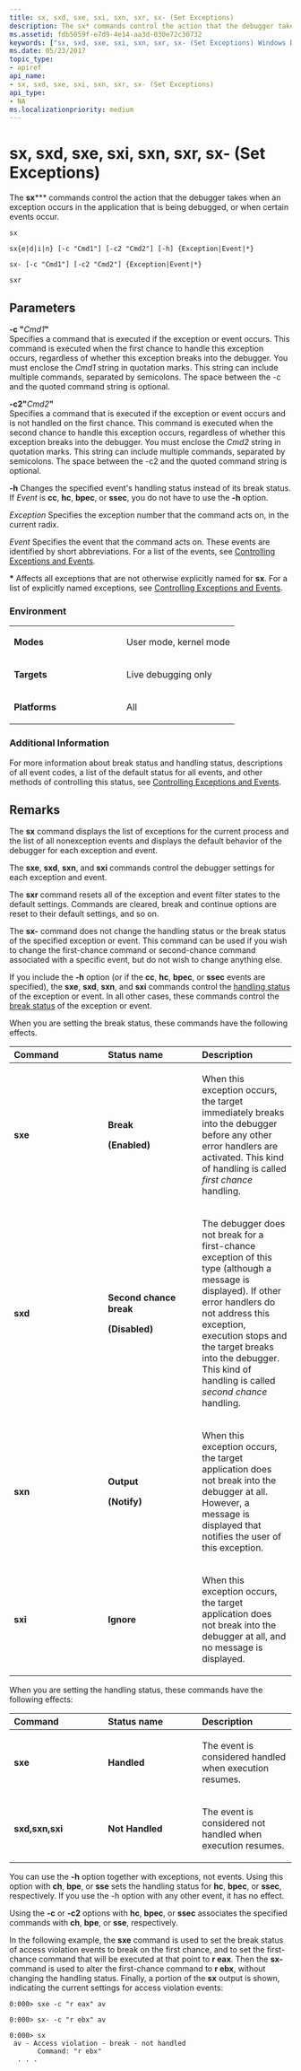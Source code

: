 ```yaml
---
title: sx, sxd, sxe, sxi, sxn, sxr, sx- (Set Exceptions)
description: The sx* commands control the action that the debugger takes when an exception occurs in the application that is being debugged, or when certain events occur.
ms.assetid: fdb5059f-e7d9-4e14-aa3d-030e72c30732
keywords: ["sx, sxd, sxe, sxi, sxn, sxr, sx- (Set Exceptions) Windows Debugging"]
ms.date: 05/23/2017
topic_type:
- apiref
api_name:
- sx, sxd, sxe, sxi, sxn, sxr, sx- (Set Exceptions)
api_type:
- NA
ms.localizationpriority: medium
---
```


# sx, sxd, sxe, sxi, sxn, sxr, sx- (Set Exceptions)

The **sx***\** commands control the action that the debugger takes when an exception occurs in the application that is being debugged, or when certain events occur.

```dbgcmd
sx

sx{e|d|i|n} [-c "Cmd1"] [-c2 "Cmd2"] [-h] {Exception|Event|*}

sx- [-c "Cmd1"] [-c2 "Cmd2"] {Exception|Event|*}

sxr
```

## <span id="ddk_cmd_set_exceptions_dbg"></span><span id="DDK_CMD_SET_EXCEPTIONS_DBG"></span>Parameters

<span id="-c__Cmd1_"></span><span id="-c__cmd1_"></span><span id="-C__CMD1_"></span>**-c "**<em>Cmd1</em>**"**  
Specifies a command that is executed if the exception or event occurs. This command is executed when the first chance to handle this exception occurs, regardless of whether this exception breaks into the debugger. You must enclose the *Cmd1* string in quotation marks. This string can include multiple commands, separated by semicolons. The space between the -c and the quoted command string is optional.

<span id="-c2_Cmd2_"></span><span id="-c2_cmd2_"></span><span id="-C2_CMD2_"></span>**-c2"**<em>Cmd2</em>**"**  
Specifies a command that is executed if the exception or event occurs and is not handled on the first chance. This command is executed when the second chance to handle this exception occurs, regardless of whether this exception breaks into the debugger. You must enclose the *Cmd2* string in quotation marks. This string can include multiple commands, separated by semicolons. The space between the -c2 and the quoted command string is optional.

<span id="_______-h______"></span><span id="_______-H______"></span> **-h**
Changes the specified event's handling status instead of its break status. If *Event* is **cc**, **hc**, **bpec**, or **ssec**, you do not have to use the **-h** option.

<span id="_______Exception______"></span><span id="_______exception______"></span><span id="_______EXCEPTION______"></span> *Exception*
Specifies the exception number that the command acts on, in the current radix.

<span id="_______Event______"></span><span id="_______event______"></span><span id="_______EVENT______"></span> *Event*
Specifies the event that the command acts on. These events are identified by short abbreviations. For a list of the events, see [Controlling Exceptions and Events](controlling-exceptions-and-events.md).

<span id="______________"></span> **\***
Affects all exceptions that are not otherwise explicitly named for **sx**. For a list of explicitly named exceptions, see [Controlling Exceptions and Events](controlling-exceptions-and-events.md).

### <span id="Environment"></span><span id="environment"></span><span id="ENVIRONMENT"></span>Environment

<table>
<colgroup>
<col width="50%" />
<col width="50%" />
</colgroup>
<tbody>
<tr class="odd">
<td align="left"><p><strong>Modes</strong></p></td>
<td align="left"><p>User mode, kernel mode</p></td>
</tr>
<tr class="even">
<td align="left"><p><strong>Targets</strong></p></td>
<td align="left"><p>Live debugging only</p></td>
</tr>
<tr class="odd">
<td align="left"><p><strong>Platforms</strong></p></td>
<td align="left"><p>All</p></td>
</tr>
</tbody>
</table>

### <span id="Additional_Information"></span><span id="additional_information"></span><span id="ADDITIONAL_INFORMATION"></span>Additional Information

For more information about break status and handling status, descriptions of all event codes, a list of the default status for all events, and other methods of controlling this status, see [Controlling Exceptions and Events](controlling-exceptions-and-events.md).

Remarks
-------

The **sx** command displays the list of exceptions for the current process and the list of all nonexception events and displays the default behavior of the debugger for each exception and event.

The **sxe**, **sxd**, **sxn**, and **sxi** commands control the debugger settings for each exception and event.

The **sxr** command resets all of the exception and event filter states to the default settings. Commands are cleared, break and continue options are reset to their default settings, and so on.

The **sx-** command does not change the handling status or the break status of the specified exception or event. This command can be used if you wish to change the first-chance command or second-chance command associated with a specific event, but do not wish to change anything else.

If you include the **-h** option (or if the **cc**, **hc**, **bpec**, or **ssec** events are specified), the **sxe**, **sxd**, **sxn**, and **sxi** commands control the [handling status](https://docs.microsoft.com/windows-hardware/drivers/debugger/debug-filter-xxx#handling-status) of the exception or event. In all other cases, these commands control the [break status](https://docs.microsoft.com/windows-hardware/drivers/debugger/debug-filter-xxx#break-status) of the exception or event.

When you are setting the break status, these commands have the following effects.

<table>
<colgroup>
<col width="33%" />
<col width="33%" />
<col width="33%" />
</colgroup>
<thead>
<tr class="header">
<th align="left">Command</th>
<th align="left">Status name</th>
<th align="left">Description</th>
</tr>
</thead>
<tbody>
<tr class="odd">
<td align="left"><p><strong>sxe</strong></p></td>
<td align="left"><p><strong>Break</strong></p>
<p><strong>(Enabled)</strong></p></td>
<td align="left"><p>When this exception occurs, the target immediately breaks into the debugger before any other error handlers are activated. This kind of handling is called <em>first chance</em> handling.</p></td>
</tr>
<tr class="even">
<td align="left"><p><strong>sxd</strong></p></td>
<td align="left"><p><strong>Second chance break</strong></p>
<p><strong>(Disabled)</strong></p></td>
<td align="left"><p>The debugger does not break for a first-chance exception of this type (although a message is displayed). If other error handlers do not address this exception, execution stops and the target breaks into the debugger. This kind of handling is called <em>second chance</em> handling.</p></td>
</tr>
<tr class="odd">
<td align="left"><p><strong>sxn</strong></p></td>
<td align="left"><p><strong>Output</strong></p>
<p><strong>(Notify)</strong></p></td>
<td align="left"><p>When this exception occurs, the target application does not break into the debugger at all. However, a message is displayed that notifies the user of this exception.</p></td>
</tr>
<tr class="even">
<td align="left"><p><strong>sxi</strong></p></td>
<td align="left"><p><strong>Ignore</strong></p></td>
<td align="left"><p>When this exception occurs, the target application does not break into the debugger at all, and no message is displayed.</p></td>
</tr>
</tbody>
</table>

When you are setting the handling status, these commands have the following effects:

<table>
<colgroup>
<col width="33%" />
<col width="33%" />
<col width="33%" />
</colgroup>
<thead>
<tr class="header">
<th align="left">Command</th>
<th align="left">Status name</th>
<th align="left">Description</th>
</tr>
</thead>
<tbody>
<tr class="odd">
<td align="left"><p><strong>sxe</strong></p></td>
<td align="left"><p><strong>Handled</strong></p></td>
<td align="left"><p>The event is considered handled when execution resumes.</p></td>
</tr>
<tr class="even">
<td align="left"><p><strong>sxd,sxn,sxi</strong></p></td>
<td align="left"><p><strong>Not Handled</strong></p></td>
<td align="left"><p>The event is considered not handled when execution resumes.</p></td>
</tr>
</tbody>
</table>

You can use the **-h** option together with exceptions, not events. Using this option with **ch**, **bpe**, or **sse** sets the handling status for **hc**, **bpec**, or **ssec**, respectively. If you use the -h option with any other event, it has no effect.

Using the **-c** or **-c2** options with **hc**, **bpec**, or **ssec** associates the specified commands with **ch**, **bpe**, or **sse**, respectively.

In the following example, the **sxe** command is used to set the break status of access violation events to break on the first chance, and to set the first-chance command that will be executed at that point to **r eax**. Then the **sx-** command is used to alter the first-chance command to **r ebx**, without changing the handling status. Finally, a portion of the **sx** output is shown, indicating the current settings for access violation events:

```dbgcmd
0:000> sxe -c "r eax" av

0:000> sx- -c "r ebx" av

0:000> sx
 av - Access violation - break - not handled
       Command: "r ebx"
  . . .  
```
